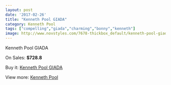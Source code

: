 ```yaml
---
layout: post
date: '2017-02-26'
title: "Kenneth Pool GIADA"
category: Kenneth Pool
tags: ["compelling","giada","charming","bonny","kenneth"]
image: http://www.novstyles.com/7678-thickbox_default/kenneth-pool-giada.jpg
---
```

Kenneth Pool GIADA

On Sales: **$728.8**
<a href="https://www.novstyles.com/en/kenneth-pool/5321-kenneth-pool-giada.html"><amp-img layout="responsive" width="600" height="600" src="//www.novstyles.com/7678-thickbox_default/kenneth-pool-giada.jpg" alt="Kenneth Pool GIADA 0" /></a>

Buy it: [Kenneth Pool GIADA](https://www.novstyles.com/en/kenneth-pool/5321-kenneth-pool-giada.html "Kenneth Pool GIADA")

View more: [Kenneth Pool](https://www.novstyles.com/en/35-kenneth-pool "Kenneth Pool")